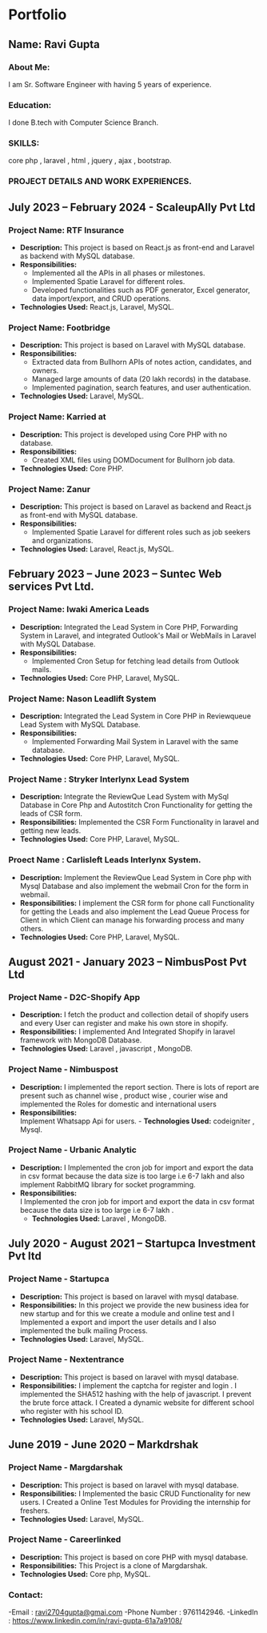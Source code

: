 # Portfolio

## Name: Ravi Gupta

### About Me:  
I am Sr. Software Engineer with having  5 years of experience. 

### Education: 

I done B.tech with Computer Science Branch. 

### SKILLS:
core php , laravel , html , jquery , ajax , bootstrap.  

### PROJECT DETAILS AND WORK EXPERIENCES. 

## July 2023 – February 2024 - ScaleupAlly Pvt Ltd

### Project Name: RTF Insurance
- **Description:** This project is based on React.js as front-end and Laravel as backend with MySQL database.
- **Responsibilities:**
  - Implemented all the APIs in all phases or milestones.
  - Implemented Spatie Laravel for different roles.
  - Developed functionalities such as PDF generator, Excel generator, data import/export, and CRUD operations.
- **Technologies Used:** React.js, Laravel, MySQL.

### Project Name: Footbridge
- **Description:** This project is based on Laravel with MySQL database.
- **Responsibilities:**
  - Extracted data from Bullhorn APIs of notes action, candidates, and owners.
  - Managed large amounts of data (20 lakh records) in the database.
  - Implemented pagination, search features, and user authentication.
- **Technologies Used:** Laravel, MySQL.

### Project Name: Karried at
- **Description:** This project is developed using Core PHP with no database.
- **Responsibilities:**
  - Created XML files using DOMDocument for Bullhorn job data.
- **Technologies Used:** Core PHP.

### Project Name: Zanur
- **Description:** This project is based on Laravel as backend and React.js as front-end with MySQL database.
- **Responsibilities:**
  - Implemented Spatie Laravel for different roles such as job seekers and organizations.
- **Technologies Used:** Laravel, React.js, MySQL.

## February 2023 – June 2023 – Suntec Web services Pvt Ltd.

### Project Name: Iwaki America Leads
- **Description:** Integrated the Lead System in Core PHP, Forwarding System in Laravel, and integrated Outlook's Mail or WebMails in Laravel with MySQL Database.
- **Responsibilities:**
  - Implemented Cron Setup for fetching lead details from Outlook mails.
- **Technologies Used:** Core PHP, Laravel, MySQL.

### Project Name: Nason Leadlift System
- **Description:** Integrated the Lead System in Core PHP in Reviewqueue Lead System with MySQL Database.
- **Responsibilities:**
  - Implemented Forwarding Mail System in Laravel with the same database.
- **Technologies Used:** Core PHP, Laravel, MySQL. 

### Project Name : Stryker Interlynx Lead System 
- **Description:** Integrate the ReviewQue Lead System with MySql 
Database in Core Php and Autostitch Cron Functionality for getting the leads of 
CSR form. 
- **Responsibilities:**
Implemented the CSR Form Functionality in laravel and getting new leads. 
- **Technologies Used:** Core PHP, Laravel, MySQL.
  
### Proect Name : Carlisleft Leads Interlynx System.
- **Description:**  Implement the ReviewQue Lead System in Core php with Mysql 
Database and also implement the webmail Cron for the form in webmail. 
- **Responsibilities:** 
I implement the CSR form for phone call Functionality for getting the 
Leads and also implement the Lead Queue Process for Client in which Client can 
manage his forwarding process and many others.
- **Technologies Used:** Core PHP, Laravel, MySQL.

##  August 2021 - January 2023 – NimbusPost Pvt Ltd

### Project Name - D2C-Shopify App
  - **Description:** I fetch the product and collection detail of shopify users and every User can register and make his own store in shopify.
  - **Responsibilities:** 
   I implemented And Integrated Shopify in laravel framework with MongoDB Database.
   - **Technologies Used:** Laravel , javascript , MongoDB. 

### Project Name - Nimbuspost
 - **Description:** I implemented the report section. There is lots of report are present such 
as channel wise , product wise , courier wise and  implemented the Roles for domestic and international users
 - **Responsibilities:**  
    Implement Whatsapp Api for users. 
       - **Technologies Used:** codeigniter , Mysql. 

### Project Name - Urbanic Analytic 
 - **Description:** I Implemented the cron job for import and export the data in csv format because the data 
size is too large i.e 6-7 lakh and also implement RabbitMQ library for socket programming.
 - **Responsibilities:**   
I Implemented the cron job for import and export the data in csv format because the data 
size is too large i.e 6-7 lakh .
    - **Technologies Used:** Laravel , MongoDB. 

## July 2020 - August 2021 – Startupca Investment Pvt ltd

 ### Project Name - Startupca
  - **Description:** This project is based on laravel with mysql database. 
  - **Responsibilities:** In this project we provide the new business idea for new startup and for this we 
create a module and online test and I Implemented a export and import the user details and I also implemented the bulk mailing Process.
 - **Technologies Used:** Laravel, MySQL.

### Project Name - Nextentrance
  - **Description:** This project is based on laravel with mysql database. 
  - **Responsibilities:** I implement the captcha for register and login . 
   I implemented the SHA512 hashing with the help of javascript. 
   I prevent the brute force attack.
   I Created a dynamic website for different school who register with his school ID. 
  - **Technologies Used:** Laravel, MySQL.


## June 2019 - June 2020 – Markdrshak 

### Project Name - Margdarshak
  - **Description:** This project is based on laravel with mysql database. 
  - **Responsibilities:**  I Implemented the basic CRUD Functionality for new users. 
  I Created a Online Test Modules for Providing the internship for freshers.
  - **Technologies Used:** Laravel, MySQL.
### Project Name - Careerlinked
 - **Description:** This project is based on core PHP with mysql database.  
  - **Responsibilities:**  This Project is a clone of Margdarshak. 
 - **Technologies Used:** Core php, MySQL.


 ### Contact:
 -Email : ravi2704gupta@gmai.com 
 -Phone Number : 9761142946. 
 -LinkedIn : https://www.linkedin.com/in/ravi-gupta-61a7a9108/ 


